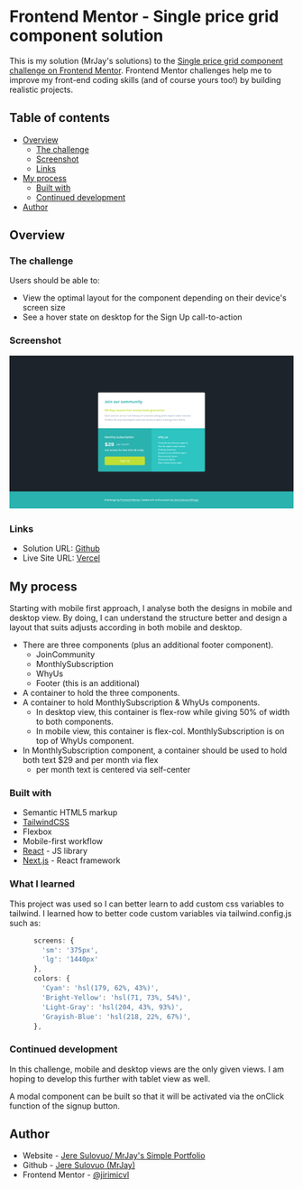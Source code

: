 # Frontend Mentor - Single price grid component solution

This is my solution (MrJay's solutions) to the [Single price grid component challenge on Frontend Mentor](https://www.frontendmentor.io/challenges/single-price-grid-component-5ce41129d0ff452fec5abbbc). Frontend Mentor challenges help me to improve my front-end coding skills (and of course yours too!) by building realistic projects. 

## Table of contents

- [Overview](#overview)
  - [The challenge](#the-challenge)
  - [Screenshot](#screenshot)
  - [Links](#links)
- [My process](#my-process)
  - [Built with](#built-with)
  - [Continued development](#continued-development)
- [Author](#author)

## Overview

### The challenge

Users should be able to:

- View the optimal layout for the component depending on their device's screen size
- See a hover state on desktop for the Sign Up call-to-action

### Screenshot

![screenshot](./src/assets/screenshot/screenshot.png)

### Links

- Solution URL: [Github](https://github.com/jeresulovuo/single-price-grid-component)
- Live Site URL: [Vercel](https://mrjays-single-price-grid-component.vercel.app/)

## My process
Starting with mobile first approach, I analyse both the designs in mobile and desktop view. By doing, I can understand the structure better and design a layout that suits adjusts according in both mobile and desktop.

- There are three components (plus an additional footer component).
    - JoinCommunity
    - MonthlySubscription
    - WhyUs
    - Footer (this is an additional)
- A container to hold the three components.
- A container to hold MonthlySubscription & WhyUs components.
    - In desktop view, this container is flex-row while giving 50% of width to both components.
    - In mobile view, this container is flex-col. MonthlySubscription is on top of WhyUs component.
- In MonthlySubscription component, a container should be used to hold both text $29 and per month via flex
    - per month text is centered via self-center

### Built with

- Semantic HTML5 markup
- [TailwindCSS](https://tailwindcss.com/)
- Flexbox
- Mobile-first workflow
- [React](https://reactjs.org/) - JS library
- [Next.js](https://nextjs.org/) - React framework

### What I learned

This project was used so I can better learn to add custom css variables to tailwind. I learned how to better code custom variables via tailwind.config.js such as:

```tailwind.config.js
      screens: {
        'sm': '375px',
        'lg': '1440px'
      },
      colors: {
        'Cyan': 'hsl(179, 62%, 43%)',
        'Bright-Yellow': 'hsl(71, 73%, 54%)',
        'Light-Gray': 'hsl(204, 43%, 93%)',
        'Grayish-Blue': 'hsl(218, 22%, 67%)',
      },
```

### Continued development

In this challenge, mobile and desktop views are the only given views. I am hoping to develop this further with tablet view as well. 

A modal component can be built so that it will be activated via the onClick function of the signup button.

## Author

- Website - [Jere Sulovuo/ MrJay's Simple Portfolio](https://mrjays-simple-portfolio.vercel.app/)
- Github - [Jere Sulovuo (MrJay)](https://github.com/jeresulovuo)
- Frontend Mentor - [@jirimicvl](https://www.frontendmentor.io/profile/jirimicvl)